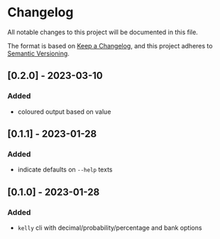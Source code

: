 # Changelog

All notable changes to this project will be documented in this file.

The format is based on [Keep a Changelog](https://keepachangelog.com/en/1.0.0/),
and this project adheres to [Semantic Versioning](https://semver.org/spec/v2.0.0.html).

## [0.2.0] - 2023-03-10

### Added

- coloured output based on value

###

## [0.1.1] - 2023-01-28

### Added

- indicate defaults on `--help` texts

## [0.1.0] - 2023-01-28

### Added

- `kelly` cli with decimal/probability/percentage and bank options
